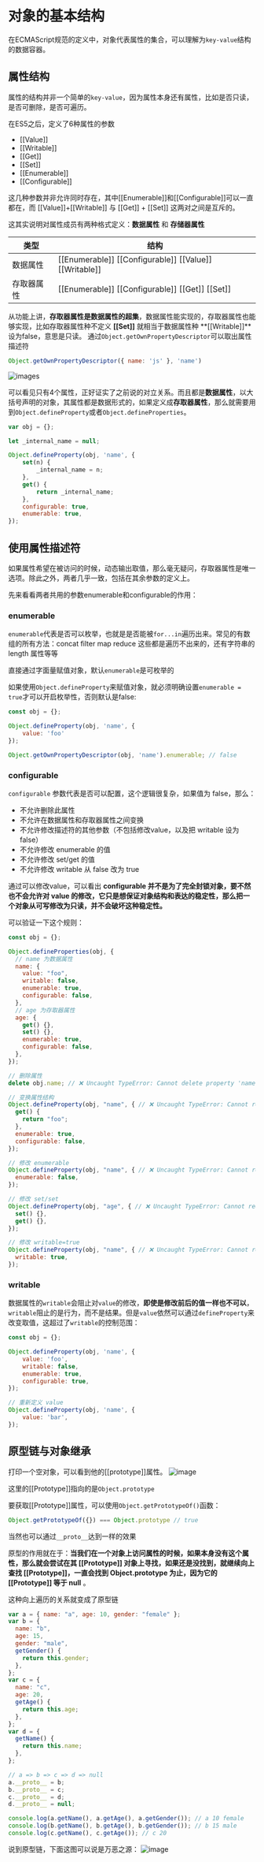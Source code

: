 # 对象的基本结构
在ECMAScript规范的定义中，对象代表属性的集合，可以理解为`key-value`结构的数据容器。

## 属性结构
属性的结构并非一个简单的`key-value`，因为属性本身还有属性，比如是否只读，是否可删除，是否可遍历。

在ES5之后，定义了6种属性的参数
- [[Value]]
- [[Writable]]
- [[Get]]
- [[Set]]
- [[Enumerable]]
- [[Configurable]]

这几种参数并非允许同时存在，其中[[Enumerable]]和[[Configurable]]可以一直都在，而 [[Value]]+[[Writable]] 与 [[Get]] + [[Set]] 这两对之间是互斥的。

这其实说明对属性成员有两种格式定义：**数据属性** 和 **存储器属性**

| 类型 | 结构 |
|-------|-------|
| 数据属性 | [[Enumerable]] [[Configurable]] [[Value]] [[Writable]] |
| 存取器属性 | [[Enumerable]] [[Configurable]] [[Get]] [[Set]] |

从功能上讲，**存取器属性是数据属性的超集**，数据属性能实现的，存取器属性也能够实现，比如存取器属性种不定义 **[[Set]]** 就相当于数据属性种 **[[Writable]]**设为false，意思是只读。
通过`Object.getOwnPropertyDescriptor`可以取出属性描述符
```js
Object.getOwnPropertyDescriptor({ name: 'js' }, 'name')
```
![images](./assets/getOwnPropertyDescriptor.png)

可以看见只有4个属性，正好证实了之前说的对立关系。而且都是**数据属性**，以大括号声明的对象，其属性都是数据形式的，如果定义成**存取器属性**，那么就需要用到`Object.defineProperty`或者`Object.defineProperties`。
```js
var obj = {};

let _internal_name = null;

Object.defineProperty(obj, 'name', {
    set(n) {
        _internal_name = n;
    },
    get() {
        return _internal_name;
    },
    configurable: true,
    enumerable: true,
});
```
## 使用属性描述符
如果属性希望在被访问的时候，动态输出取值，那么毫无疑问，存取器属性是唯一选项。除此之外，两者几乎一致，包括在其余参数的定义上。

先来看看两者共用的参数enumerable和configurable的作用：

### enumerable
`enumerable`代表是否可以枚举，也就是是否能被`for...in`遍历出来。常见的有数组的所有方法：concat filter map reduce 这些都是遍历不出来的，还有字符串的 length 属性等等

直接通过字面量赋值对象，默认`enumerable`是可枚举的

如果使用`Object.defineProperty`来赋值对象，就必须明确设置`enumerable = true`才可以开启枚举性，否则默认是false:

```js
const obj = {};

Object.defineProperty(obj, 'name', {
    value: 'foo'
});

Object.getOwnPropertyDescriptor(obj, 'name').enumerable; // false
```
### configurable
`configurable` 参数代表是否可以配置，这个逻辑很复杂，如果值为 false，那么：
- 不允许删除此属性
- 不允许在数据属性和存取器属性之间变换
- 不允许修改描述符的其他参数（不包括修改value，以及把 writable 设为 false）
- 不允许修改 enumerable 的值
- 不允许修改 set/get 的值
- 不允许修改 writable 从 false 改为 true

通过可以修改value，可以看出 **configurable 并不是为了完全封锁对象，要不然也不会允许对 value 的修改，它只是想保证对象结构和表达的稳定性，那么把一个对象从可写修改为只读，并不会破坏这种稳定性。**

可以验证一下这个规则：
```js
const obj = {};

Object.defineProperties(obj, {
  // name 为数据属性
  name: {
    value: "foo",
    writable: false,
    enumerable: true,
    configurable: false,
  },
  // age 为存取器属性
  age: {
    get() {},
    set() {},
    enumerable: true,
    configurable: false,
  },
});

// 删除属性
delete obj.name; // ❌ Uncaught TypeError: Cannot delete property 'name' of #<Object>

// 变换属性结构
Object.defineProperty(obj, "name", { // ❌ Uncaught TypeError: Cannot redefine property: name
  get() {
    return "foo";
  },
  enumerable: true,
  configurable: false,
});

// 修改 enumerable
Object.defineProperty(obj, "name", { // ❌ Uncaught TypeError: Cannot redefine property: name
  enumerable: false,
});

// 修改 set/set
Object.defineProperty(obj, "age", { // ❌ Uncaught TypeError: Cannot redefine property: age
  set() {},
  get() {},
});

// 修改 writable=true
Object.defineProperty(obj, "name", { // ❌ Uncaught TypeError: Cannot redefine property: name
  writable: true,
});

```

### writable
数据属性的`writable`会阻止对`value`的修改，**即使是修改前后的值一样也不可以**，`writable`阻止的是行为，而不是结果。但是`value`依然可以通过`defineProperty`来改变取值，这超过了`writable`的控制范围：

```js
const obj = {};

Object.defineProperty(obj, 'name', {
    value: 'foo',
    writable: false,
    enumerable: true,
    configurable: true,
});

// 重新定义 value
Object.defineProperty(obj, 'name', {
    value: 'bar',
});
```

## 原型链与对象继承
打印一个空对象，可以看到他的[[prototype]]属性。
![image](./assets/object%E7%9A%84prototye.png)

这里的[[Prototype]]指向的是`Object.prototype`

要获取[[Prototype]]属性，可以使用`Object.getPrototypeOf()`函数：

```js
Object.getPrototypeOf({}) === Object.prototype // true
```
当然也可以通过`__proto__`达到一样的效果

原型的作用就在于：**当我们在一个对象上访问属性的时候，如果本身没有这个属性，那么就会尝试在其 [[Prototype]] 对象上寻找，如果还是没找到，就继续向上查找 [[Prototype]]，一直会找到 Object.prototype 为止，因为它的 [[Prototype]] 等于 null** 。

这种向上遍历的关系就变成了原型链
```js
var a = { name: "a", age: 10, gender: "female" };
var b = {
  name: "b",
  age: 15,
  gender: "male",
  getGender() {
    return this.gender;
  },
};
var c = {
  name: "c",
  age: 20,
  getAge() {
    return this.age;
  },
};
var d = {
  getName() {
    return this.name;
  },
};

// a => b => c => d => null
a.__proto__ = b;
b.__proto__ = c;
c.__proto__ = d;
d.__proto__ = null;

console.log(a.getName(), a.getAge(), a.getGender()); // a 10 female
console.log(b.getName(), b.getAge(), b.getGender()); // b 15 male
console.log(c.getName(), c.getAge()); // c 20
```
说到原型链，下面这图可以说是万恶之源：
![image](./assets/%E5%8E%9F%E5%9E%8B%E9%93%BE.png)